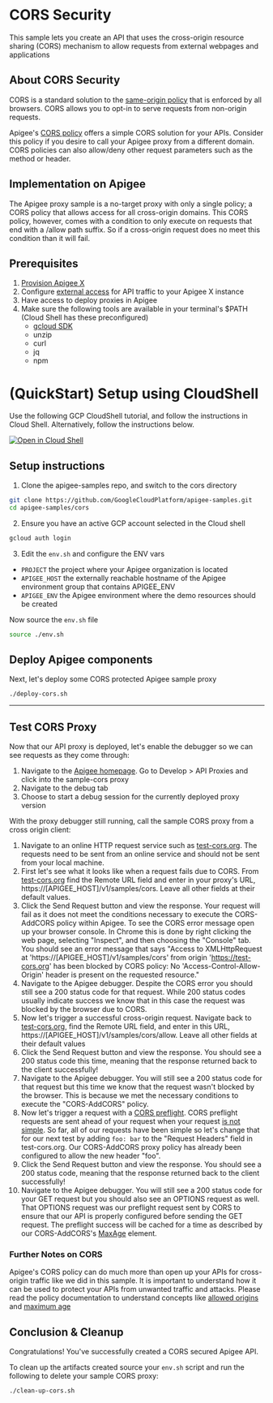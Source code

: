 # CORS Security

This sample lets you create an API that uses the cross-origin resource sharing (CORS) mechanism to allow requests from external webpages and applications

## About CORS Security

CORS is a standard solution to the [same-origin policy](https://en.wikipedia.org/wiki/Same-origin_policy) that is enforced by all browsers. CORS allows you to opt-in to serve requests from non-origin requests.

Apigee's [CORS policy](https://cloud.google.com/apigee/docs/api-platform/reference/policies/cors-policy) offers a simple CORS solution for your APIs. Consider this policy if you desire to call your Apigee proxy from a different domain. CORS policies can also allow/deny other request parameters such as the method or header.

## Implementation on Apigee 

The Apigee proxy sample is a no-target proxy with only a single policy; a CORS policy that allows access for all cross-origin domains. This CORS policy, however, comes with a condition to only execute on requests that end with a /allow path suffix. So if a cross-origin request does no meet this condition than it will fail.

## Prerequisites
1. [Provision Apigee X](https://cloud.google.com/apigee/docs/api-platform/get-started/provisioning-intro)
2. Configure [external access](https://cloud.google.com/apigee/docs/api-platform/get-started/configure-routing#external-access) for API traffic to your Apigee X instance
3. Have access to deploy proxies in Apigee
4. Make sure the following tools are available in your terminal's $PATH (Cloud Shell has these preconfigured)
    * [gcloud SDK](https://cloud.google.com/sdk/docs/install)
    * unzip
    * curl
    * jq
    * npm

# (QuickStart) Setup using CloudShell

Use the following GCP CloudShell tutorial, and follow the instructions in Cloud Shell. Alternatively, follow the instructions below.

[![Open in Cloud Shell](https://gstatic.com/cloudssh/images/open-btn.png)](https://ssh.cloud.google.com/cloudshell/open?cloudshell_git_repo=https://github.com/GoogleCloudPlatform/apigee-samples&cloudshell_git_branch=main&cloudshell_workspace=.&cloudshell_tutorial=cors/docs/cloudshell-tutorial.md)

## Setup instructions

1. Clone the apigee-samples repo, and switch to the cors directory

```bash
git clone https://github.com/GoogleCloudPlatform/apigee-samples.git
cd apigee-samples/cors
```

2. Ensure you have an active GCP account selected in the Cloud shell

```sh
gcloud auth login
```

3. Edit the `env.sh` and configure the ENV vars

* `PROJECT` the project where your Apigee organization is located
* `APIGEE_HOST` the externally reachable hostname of the Apigee environment group that contains APIGEE_ENV
* `APIGEE_ENV` the Apigee environment where the demo resources should be created

Now source the `env.sh` file

```bash
source ./env.sh
```

## Deploy Apigee components

Next, let's deploy some CORS protected Apigee sample proxy

```bash
./deploy-cors.sh
```

---
## Test CORS Proxy

Now that our API proxy is deployed, let's enable the debugger so we can see requests as they come through:
1. Navigate to the [Apigee homepage](https://apigee.google.com). Go to Develop > API Proxies and click into the sample-cors proxy
2. Navigate to the debug tab
3. Choose to start a debug session for the currently deployed proxy version

With the proxy debugger still running, call the sample CORS proxy from a cross origin client:
1. Navigate to an online HTTP request service such as [test-cors.org](https://test-cors.org). The requests need to be sent from an online service and should not be sent from your local machine.
2. First let's see what it looks like when a request fails due to CORS. From [test-cors.org](https://test-cors.org) find the Remote URL field and enter in your proxy's URL, https://\[APIGEE_HOST\]/v1/samples/cors. Leave all other fields at their default values.
3. Click the Send Request button and view the response. Your request will fail as it does not meet the conditions necessary to execute the CORS-AddCORS policy within Apigee. To see the CORS error message open up your browser console. In Chrome this is done by right clicking the web page, selecting "Inspect", and then choosing the "Console" tab. You should see an error message that says "Access to XMLHttpRequest at 'https://\[APIGEE_HOST\]/v1/samples/cors' from origin 'https://test-cors.org' has been blocked by CORS policy: No 'Access-Control-Allow-Origin' header is present on the requested resource."
4. Navigate to the Apigee debugger. Despite the CORS error you should still see a 200 status code for that request. While 200 status codes usually indicate success we know that in this case the request was blocked by the browser due to CORS.
5. Now let's trigger a successful cross-origin request. Navigate back to [test-cors.org](https://test-cors.org), find the Remote URL field, and enter in this URL, https://\[APIGEE_HOST\]/v1/samples/cors/allow. Leave all other fields at their default values
6. Click the Send Request button and view the response. You should see a 200 status code this time, meaning that the response returned back to the client successfully!
7. Navigate to the Apigee debugger. You will still see a 200 status code for that request but this time we know that the request wasn't blocked by the browser. This is because we met the necessary conditions to execute the "CORS-AddCORS" policy.
8. Now let's trigger a request with a [CORS preflight](https://developer.mozilla.org/en-US/docs/Glossary/Preflight_request). CORS preflight requests are sent ahead of your request when your request [is not simple](https://developer.mozilla.org/en-US/docs/Web/HTTP/CORS#simple_requests). So far, all of our requests have been simple so let's change that for our next test by adding ```foo: bar``` to the "Request Headers" field in test-cors.org. Our CORS-AddCORS proxy policy has already been configured to allow the new header "foo".
9. Click the Send Request button and view the response. You should see a 200 status code, meaning that the response returned back to the client successfully!
10. Navigate to the Apigee debugger. You will still see a 200 status code for your GET request but you should also see an OPTIONS request as well. That OPTIONS request was our preflight request sent by CORS to ensure that our API is properly configured before sending the GET request. The preflight success will be cached for a time as described by our CORS-AddCORS's [MaxAge](https://cloud.google.com/apigee/docs/api-platform/reference/policies/cors-policy#max-age) element.

### Further Notes on CORS
Apigee's CORS policy can do much more than open up your APIs for cross-origin traffic like we did in this sample. It is important to understand how it can be used to protect your APIs from unwanted traffic and attacks. Please read the policy documentation to understand concepts like [allowed origins](https://cloud.google.com/apigee/docs/api-platform/reference/policies/cors-policy#allow-origins) and [maximum  age](https://cloud.google.com/apigee/docs/api-platform/reference/policies/cors-policy#max-age)

## Conclusion & Cleanup

Congratulations! You've successfully created a CORS secured Apigee API.

To clean up the artifacts created source your `env.sh` script and run the following to delete your sample CORS proxy:

```bash
./clean-up-cors.sh
```
